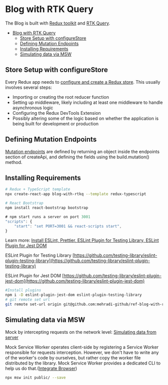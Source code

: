 
# Blog with RTK Query
The Blog is built with [Redux toolkit](https://redux-toolkit.js.org/introduction/getting-started) and [RTK Query](https://redux-toolkit.js.org/rtk-query/overview).

- [Blog with RTK Query](#blog-with-rtk-query)
  - [Store Setup with configureStore](#store-setup-with-configurestore)
  - [Defining Mutation Endpoints](#defining-mutation-endpoints)
  - [Installing Requirements](#installing-requirements)
  - [Simulating data via MSW](#simulating-data-via-msw)


## Store Setup with configureStore
Every Redux app needs to [configure and create a Redux store](https://redux-toolkit.js.org/usage/usage-guide#store-setup). This usually involves several steps:

- Importing or creating the root reducer function
- Setting up middleware, likely including at least one middleware to handle asynchronous logic
- Configuring the Redux DevTools Extension
- Possibly altering some of the logic based on whether the application is being built for development or production

## Defining Mutation Endpoints
[Mutation endpoints](https://redux-toolkit.js.org/rtk-query/usage/mutations) are defined by returning an object inside the endpoints section of createApi, and defining the fields using the build.mutation() method.

## Installing Requirements

```bash
# Redux + TypeScript template
npx create-react-app blog-with-rtkq --template redux-typescript

# React Bootstrap
npm install react-bootstrap bootstrap
```
```javascript
# npm start runs a server on port 3001
"scripts": {
    "start": "set PORT=3001 && react-scripts start",
}
```
Learn more: [Install ESLint, Prettier, ESLint Plugin for Testing Library, ESLint Plugin for Jest DOM](https://github.com/mehradi-github/ref-jest-rtl/)

ESLint Plugin for Testing Library
[https://github.com/testing-library/eslint-plugin-testing-library](https://github.com/testing-library/eslint-plugin-testing-library)

ESLint Plugin for Jest DOM
[https://github.com/testing-library/eslint-plugin-jest-dom](https://github.com/testing-library/eslint-plugin-jest-dom)

```bash
#Install plugins
npm i -D eslint-plugin-jest-dom eslint-plugin-testing-library
# git remote set url
git remote set-url origin git@github.com:mehradi-github/ref-blog-with-rtkq.git
```
## Simulating data via MSW
Mock by intercepting requests on the network level: [Simulating data from server](https://github.com/mehradi-github/ref-cafe-msw#simulating-data-from-server)

Mock Service Worker operates client-side by registering a Service Worker responsible for requests interception. However, we don't have to write any of the worker's code by ourselves, but rather copy the worker file distributed by the library. Mock Service Worker provides a dedicated CLI to help us do that.([Integrate Browser](https://mswjs.io/docs/getting-started/integrate/browser))
```bash
npx msw init public/ --save
```